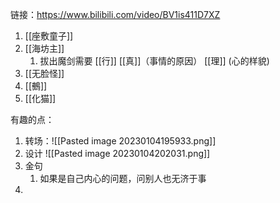 
链接：https://www.bilibili.com/video/BV1is411D7XZ

1.  [[座敷童子]]
2. [[海坊主]]
	1. 拔出魔剑需要 [[行]] [[真]]（事情的原因） [[理]] (心的样貌) 
3.  [[无脸怪]]
4. [[鵺]]
5. [[化猫]]

有趣的点：
1. 转场：![[Pasted image 20230104195933.png]]
2. 设计 ![[Pasted image 20230104202031.png]]
3. 金句
	1. 如果是自己内心的问题，问别人也无济于事
4. 